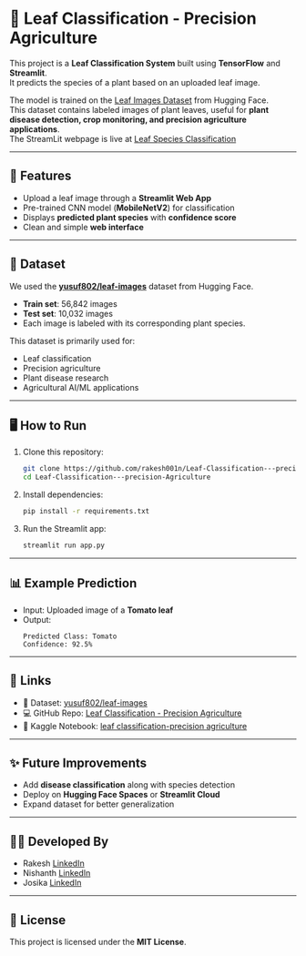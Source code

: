 # 🌿 Leaf Classification - Precision Agriculture  

This project is a **Leaf Classification System** built using **TensorFlow** and **Streamlit**.  
It predicts the species of a plant based on an uploaded leaf image.  

The model is trained on the [Leaf Images Dataset](https://huggingface.co/datasets/yusuf802/leaf-images) from Hugging Face.  
This dataset contains labeled images of plant leaves, useful for **plant disease detection, crop monitoring, and precision agriculture applications**.  
The StreamLit webpage is live at [Leaf Species Classification](https://leaf-classification.streamlit.app/)

---

## 🚀 Features
- Upload a leaf image through a **Streamlit Web App**  
- Pre-trained CNN model (**MobileNetV2**) for classification  
- Displays **predicted plant species** with **confidence score**  
- Clean and simple **web interface**  

---

## 📂 Dataset
We used the **[yusuf802/leaf-images](https://huggingface.co/datasets/yusuf802/leaf-images)** dataset from Hugging Face.  

- **Train set**: 56,842 images  
- **Test set**: 10,032 images  
- Each image is labeled with its corresponding plant species.  

This dataset is primarily used for:  
- Leaf classification  
- Precision agriculture  
- Plant disease research  
- Agricultural AI/ML applications  

---

## 🖥️ How to Run  

1. Clone this repository:
   ```bash
   git clone https://github.com/rakesh001n/Leaf-Classification---precision-Agriculture.git
   cd Leaf-Classification---precision-Agriculture
   ```

2. Install dependencies:
   ```bash
   pip install -r requirements.txt
   ```

3. Run the Streamlit app:
   ```bash
   streamlit run app.py
   ```

---

## 📊 Example Prediction
- Input: Uploaded image of a **Tomato leaf**  
- Output:  
  ```
  Predicted Class: Tomato
  Confidence: 92.5%
  ```

---

## 🔗 Links
- 📂 Dataset: [yusuf802/leaf-images](https://huggingface.co/datasets/yusuf802/leaf-images)  
- 💻 GitHub Repo: [Leaf Classification - Precision Agriculture](https://github.com/rakesh001n/Leaf-Classification---precision-Agriculture)  
- 📒 Kaggle Notebook: [leaf classification-precision agriculture](https://www.kaggle.com/code/rockybhai001n/leaf-classification-precision-agriculture/)
---

## ✨ Future Improvements
- Add **disease classification** along with species detection  
- Deploy on **Hugging Face Spaces** or **Streamlit Cloud**  
- Expand dataset for better generalization  

---
## 👨‍💻 Developed By
- Rakesh [LinkedIn](https://www.linkedin.com/in/rakesh-sd/)
- Nishanth [LinkedIn](https://www.linkedin.com/in/nishanth-krishnamoorthy24/)
- Josika [LinkedIn](https://www.linkedin.com/in/josika-ponnusamy-a71b86294/)
---

## 📜 License
This project is licensed under the **MIT License**.  
